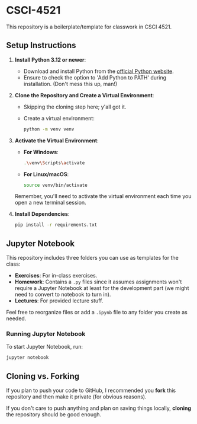 # CSCI-4521

This repository is a boilerplate/template for classwork in CSCI 4521.

## Setup Instructions

1. **Install Python 3.12 or newer**:

   - Download and install Python from the [official Python website](https://www.python.org/downloads/).
   - Ensure to check the option to 'Add Python to PATH' during installation. (Don't mess this up, man!)

2. **Clone the Repository and Create a Virtual Environment**:

   - Skipping the cloning step here; y'all got it.

   - Create a virtual environment:
     ```bash
     python -m venv venv
     ```

3. **Activate the Virtual Environment**:

   - **For Windows**:

     ```bash
     .\venv\Scripts\activate
     ```

   - **For Linux/macOS**:
     ```bash
     source venv/bin/activate
     ```

   Remember, you'll need to activate the virtual environment each time you open a new terminal session.

4. **Install Dependencies**:

   ```bash
   pip install -r requirements.txt
   ```

## Jupyter Notebook

This repository includes three folders you can use as templates for the class:

- **Exercises**: For in-class exercises.
- **Homework**: Contains a `.py` files since it assumes assignments won't require a Jupyter Notebook at least for the development part (we might need to convert to notebook to turn in).
- **Lectures**: For provided lecture stuff.

Feel free to reorganize files or add a `.ipynb` file to any folder you create as needed.

### Running Jupyter Notebook

To start Jupyter Notebook, run:

```bash
jupyter notebook
```

## Cloning vs. Forking

If you plan to push your code to GitHub, I recommended you **fork** this repository and then make it private (for obvious reasons).

If you don't care to push anything and plan on saving things locally, **cloning** the repository should be good enough.
